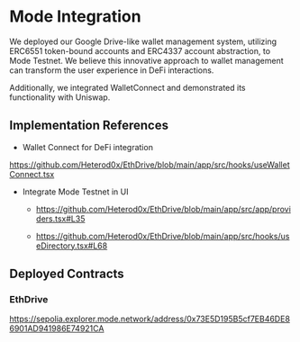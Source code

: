# Mode Integration

We deployed our Google Drive-like wallet management system, utilizing ERC6551 token-bound accounts and ERC4337 account abstraction, to Mode Testnet. We believe this innovative approach to wallet management can transform the user experience in DeFi interactions.

Additionally, we integrated WalletConnect and demonstrated its functionality with Uniswap.

## Implementation References

- Wallet Connect for DeFi integration

https://github.com/Heterod0x/EthDrive/blob/main/app/src/hooks/useWalletConnect.tsx

- Integrate Mode Testnet in UI

  - https://github.com/Heterod0x/EthDrive/blob/main/app/src/app/providers.tsx#L35

  - https://github.com/Heterod0x/EthDrive/blob/main/app/src/hooks/useDirectory.tsx#L68

## Deployed Contracts

### EthDrive

https://sepolia.explorer.mode.network/address/0x73E5D195B5cf7EB46DE86901AD941986E74921CA
